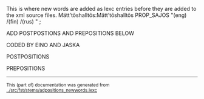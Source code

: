 This is where new words are added as lexc entries before they are 
added to the xml source files.
Mättʼtõshalltõs:Mättʼtõshalltõs PROP_SAJOS "(eng) /(fin) /(rus) " ;


ADD POSTPOSTIONS AND PREPOSITIONS BELOW



CODED BY EINO AND JASKA

POSTPOSITIONS

PREPOSITIONS


* * *
<small>This (part of) documentation was generated from [../src/fst/stems/adpositions_newwords.lexc](http://github.com/giellalt/lang-sms/blob/main/../src/fst/stems/adpositions_newwords.lexc)</small>
